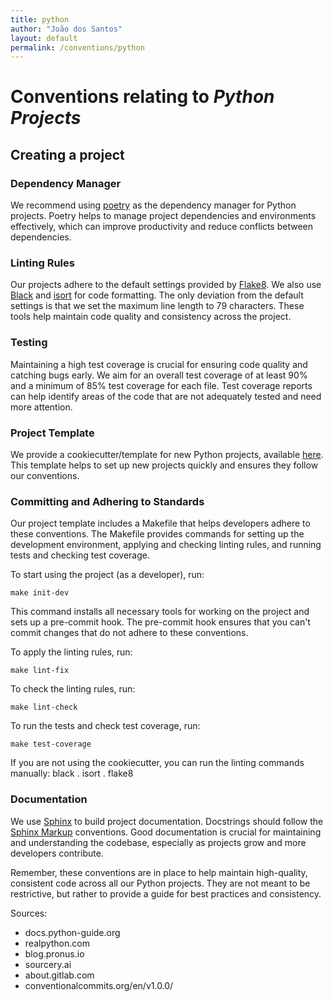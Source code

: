 ```yaml
---
title: python
author: "João dos Santos"
layout: default
permalink: /conventions/python
---
```


# Conventions relating to _Python Projects_

## Creating a project


### Dependency Manager

We recommend using [poetry](https://python-poetry.org/docs/) as the dependency manager for Python projects. Poetry helps to manage project dependencies and environments effectively, which can improve productivity and reduce conflicts between dependencies.

### Linting Rules

Our projects adhere to the default settings provided by [Flake8](https://github.com/PyCQA/flake8).
We also use [Black](https://github.com/psf/black) and [isort](https://github.com/PyCQA/isort) for code formatting.
The only deviation from the default settings is that we set the maximum line length to 79 characters. These tools help maintain code quality and consistency across the project.
### Testing

Maintaining a high test coverage is crucial for ensuring code quality and catching bugs early. We aim for an overall test coverage of at least 90% and a minimum of 85% test coverage for each file. Test coverage reports can help identify areas of the code that are not adequately tested and need more attention.

### Project Template

We provide a cookiecutter/template for new Python projects, available [here](https://github.com/vliz-be-opsci/cookiecutter-py-module).
This template helps to set up new projects quickly and ensures they follow our conventions.


### Committing and Adhering to Standards

Our project template includes a Makefile that helps developers adhere to these conventions. The Makefile provides commands for setting up the development environment, applying and checking linting rules, and running tests and checking test coverage.

To start using the project (as a developer), run:

    make init-dev

This command installs all necessary tools for working on the project and sets up a pre-commit hook.
The pre-commit hook ensures that you can't commit changes that do not adhere to these conventions.

To apply the linting rules, run:

    make lint-fix


To check the linting rules, run:

    make lint-check

To run the tests and check test coverage, run:

    make test-coverage



If you are not using the cookiecutter, you can run the linting commands manually:
    black .
    isort .
    flake8

### Documentation

We use [Sphinx](https://www.sphinx-doc.org/en/master/) to build project documentation. Docstrings should follow the [Sphinx Markup](https://www.sphinx-doc.org/en/master/usage/restructuredtext/domains.html#python-signatures) conventions. Good documentation is crucial for maintaining and understanding the codebase, especially as projects grow and more developers contribute.

Remember, these conventions are in place to help maintain high-quality, consistent code across all our Python projects. They are not meant to be restrictive, but rather to provide a guide for best practices and consistency.

Sources:
- docs.python-guide.org
-    realpython.com
-    blog.pronus.io
-    sourcery.ai
-    about.gitlab.com
-    conventionalcommits.org/en/v1.0.0/